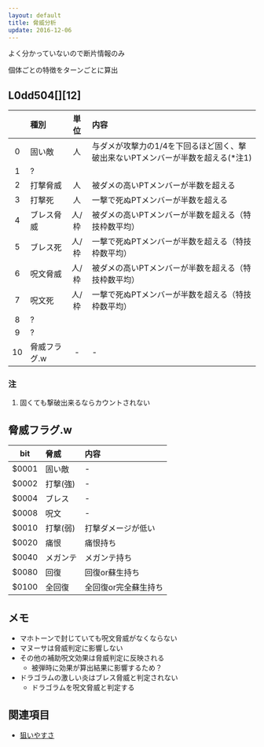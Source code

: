 ```yaml
---
layout: default
title: 脅威分析
update: 2016-12-06
---
```


よく分かっていないので断片情報のみ

個体ごとの特徴をターンごとに算出

## L0dd504[][12]

|    | 種別         | 単位  | 内容                                                                            |
|:--:|:-------------|:-----:|:--------------------------------------------------------------------------------|
|  0 | 固い敵       | 人    | 与ダメが攻撃力の1/4を下回るほど固く、撃破出来ないPTメンバーが半数を超える(*注1) |
|  1 | ?            |       |                                                                                 |
|  2 | 打撃脅威     | 人    | 被ダメの高いPTメンバーが半数を超える                                            |
|  3 | 打撃死       | 人    | 一撃で死ぬPTメンバーが半数を超える                                              |
|  4 | ブレス脅威   | 人/枠 | 被ダメの高いPTメンバーが半数を超える（特技枠数平均）                            |
|  5 | ブレス死     | 人/枠 | 一撃で死ぬPTメンバーが半数を超える（特技枠数平均）                              |
|  6 | 呪文脅威     | 人/枠 | 被ダメの高いPTメンバーが半数を超える（特技枠数平均）                            |
|  7 | 呪文死       | 人/枠 | 一撃で死ぬPTメンバーが半数を超える（特技枠数平均）                              |
|  8 | ?            |       |                                                                                 |
|  9 | ?            |       |                                                                                 |
| 10 | 脅威フラグ.w | -     | -                                                                               |

### 注

1. 固くても撃破出来るならカウントされない


## 脅威フラグ.w

| bit   | 脅威     | 内容                 |
|:-----:|:---------|:---------------------|
| $0001 | 固い敵   | -                    |
| $0002 | 打撃(強) | -                    |
| $0004 | ブレス   | -                    |
| $0008 | 呪文     | -                    |
| $0010 | 打撃(弱) | 打撃ダメージが低い   |
| $0020 | 痛恨     | 痛恨持ち             |
| $0040 | メガンテ | メガンテ持ち         |
| $0080 | 回復     | 回復or蘇生持ち       |
| $0100 | 全回復   | 全回復or完全蘇生持ち |


## メモ

* マホトーンで封じていても呪文脅威がなくならない
* マヌーサは脅威判定に影響しない
* その他の補助呪文効果は脅威判定に反映される
	* 被弾時に効果が算出結果に影響するため？
* ドラゴラムの激しい炎はブレス脅威と判定されない
	* ドラゴラムを呪文脅威と判定する


## 関連項目

* [狙いやすさ](ai_targeting)
